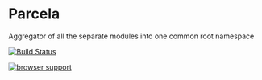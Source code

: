 Parcela
=======

Aggregator of all the separate modules into one common root namespace


[![Build Status](https://travis-ci.org/Parcela/parcela.svg?branch=master)](https://travis-ci.org/Parcela/parcela)

[![browser support](https://ci.testling.com/Parcela/parcela.png)](https://ci.testling.com/Parcela/parcela)

